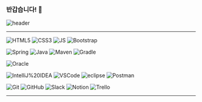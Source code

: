 ### 반갑습니다! 👋
<!--

**jihye-94/jihye-94** is a ✨ _special_ ✨ repository because its `README.md` (this file) appears on your GitHub profile.

Here are some ideas to get you started:

- 🔭 I’m currently working on ...
- 🌱 I’m currently learning ...
- 👯 I’m looking to collaborate on ...
- 🤔 I’m looking for help with ...
- 💬 Ask me about ...
- 📫 How to reach me: ...
- 😄 Pronouns: ...
- ⚡ Fun fact: ...
-->

![header](https://capsule-render.vercel.app/api?type=Soft&color=auto&height=300&section=header&text=지혜%20CodeGream%20&fontSize=70)
***

![HTML5](https://img.shields.io/badge/HTML5-E34F26?style=flat-square&logo=HTML5&logoColor=white)
![CSS3](https://img.shields.io/badge/CSS3-1572B6?style=flat-square&logo=CSS3&logoColor=white)
![JS](https://img.shields.io/badge/JavaScript-F7DF1E?style=flat-square&logo=JavaScript&logoColor=white)
![Bootstrap](https://img.shields.io/badge/Bootstrap-7952B3?style=flat-square&logo=Bootstrap&logoColor=white)


![Spring](https://img.shields.io/badge/Spring-6DB33F?style=flat-square&logo=Spring&logoColor=white)
![Java](https://img.shields.io/badge/Java-007396?style=flat-square&logo=Java&logoColor=white)
![Maven](https://img.shields.io/badge/Maven-c71a36?style=flat-square&logo=ApacheMaven&logoColor=white)
![Gradle](https://img.shields.io/badge/Gradle-02303a?style=flat-square&logo=Gradle&logoColor=white)


![Oracle](https://img.shields.io/badge/Oracle-f80000?style=flat-square&logo=Oracle&logoColor=white)

![IntelliJ%20IDEA](https://img.shields.io/badge/IntelliJ%20IDEA-000000?style=flat-square&logo=IntelliJ%20IDEA&logoColor=white)
![VSCode](https://img.shields.io/badge/Visual%20Studio%20Code-007ACC?style=flat-square&logo=Visual%20Studio%20Code&logoColor=white)
![eclipse](https://img.shields.io/badge/Eclipse%20IDE-2C2255?style=flat-square&logo=Eclipse%20IDE&logoColor=white)
![Postman](https://img.shields.io/badge/Postman-FF6C37?style=flat-square&logo=Postman&logoColor=white)

![Git](https://img.shields.io/badge/Git-F05032?style=flat-square&logo=Git&logoColor=white)
![GitHub](https://img.shields.io/badge/GitHub-181717?style=flat-square&logo=GitHub&logoColor=white)
![Slack](https://img.shields.io/badge/Slack-4A154B?style=flat-square&logo=Slack&logoColor=white)
![Notion](https://img.shields.io/badge/Notion-000000?style=flat-square&logo=Notion&logoColor=white)
![Trello](https://img.shields.io/badge/Trello-0052CC?style=flat-square&logo=Trello&logoColor=white)

---
  <!--START_SECTION:waka-->
  <!--END_SECTION:waka-->
